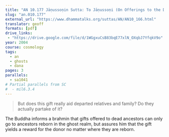 ```yaml
---
title: "AN 10.177 Jāṇussoṇin Sutta: To Jāṇussoṇi (On Offerings to the Dead)"
slug: "an.010.177"
external_url: "https://www.dhammatalks.org/suttas/AN/AN10_166.html"
translator: geoff
formats: [pdf]
drive_links:
 - "https://drive.google.com/file/d/1WGgxuCsB83bqE77xlN_OXqbJ7YfqkV9o"
year: 2004
course: cosmology
tags:
  - an
  - ghosts
  - dana
pages: 3
parallels:
  - sa1041
# Partial parallels from SC
#  - mil6.3.4
---
```


> But does this gift really aid departed relatives and family? Do they actually partake of it?

The Buddha informs a brahmin that gifts offered to dead ancestors can only go to ancestors reborn in the ghost realm, but assures him that the gift yields a reward for the donor no matter where they are reborn.

